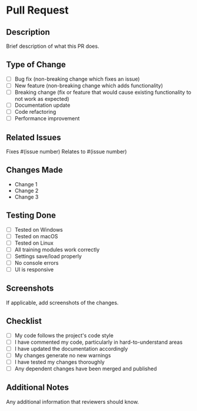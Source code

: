 # Pull Request

## Description
Brief description of what this PR does.

## Type of Change
- [ ] Bug fix (non-breaking change which fixes an issue)
- [ ] New feature (non-breaking change which adds functionality)
- [ ] Breaking change (fix or feature that would cause existing functionality to not work as expected)
- [ ] Documentation update
- [ ] Code refactoring
- [ ] Performance improvement

## Related Issues
Fixes #(issue number)
Relates to #(issue number)

## Changes Made
- Change 1
- Change 2
- Change 3

## Testing Done
- [ ] Tested on Windows
- [ ] Tested on macOS
- [ ] Tested on Linux
- [ ] All training modules work correctly
- [ ] Settings save/load properly
- [ ] No console errors
- [ ] UI is responsive

## Screenshots
If applicable, add screenshots of the changes.

## Checklist
- [ ] My code follows the project's code style
- [ ] I have commented my code, particularly in hard-to-understand areas
- [ ] I have updated the documentation accordingly
- [ ] My changes generate no new warnings
- [ ] I have tested my changes thoroughly
- [ ] Any dependent changes have been merged and published

## Additional Notes
Any additional information that reviewers should know.
